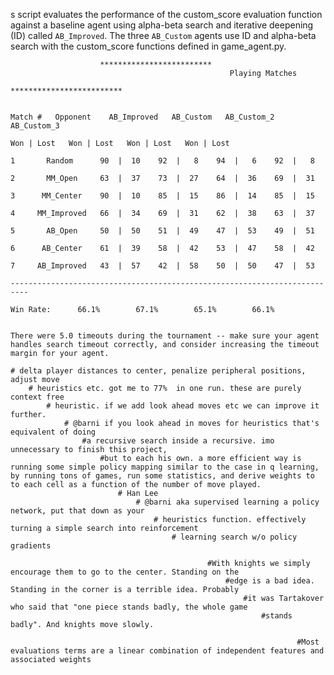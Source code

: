 s script evaluates the performance of the custom_score evaluation
function against a baseline agent using alpha-beta search and iterative
deepening (ID) called `AB_Improved`. The three `AB_Custom` agents use
ID and alpha-beta search with the custom_score functions defined in
game_agent.py.

                        *************************                         
                                                     Playing Matches                              
                                                                             *************************                         

                                                                              Match #   Opponent    AB_Improved   AB_Custom   AB_Custom_2  AB_Custom_3 
                                                                                                      Won | Lost   Won | Lost   Won | Lost   Won | Lost 
                                                                                                          1       Random      90  |  10    92  |   8    94  |   6    92  |   8  
                                                                                                              2       MM_Open     63  |  37    73  |  27    64  |  36    69  |  31  
                                                                                                                  3      MM_Center    90  |  10    85  |  15    86  |  14    85  |  15  
                                                                                                                      4     MM_Improved   66  |  34    69  |  31    62  |  38    63  |  37  
                                                                                                                          5       AB_Open     50  |  50    51  |  49    47  |  53    49  |  51  
                                                                                                                              6      AB_Center    61  |  39    58  |  42    53  |  47    58  |  42  
                                                                                                                                  7     AB_Improved   43  |  57    42  |  58    50  |  50    47  |  53  
                                                                                                                                  --------------------------------------------------------------------------
                                                                                                                                             Win Rate:      66.1%        67.1%        65.1%        66.1%    

                                                                                                                                             There were 5.0 timeouts during the tournament -- make sure your agent handles search timeout correctly, and consider increasing the timeout margin for your agent.

    # delta player distances to center, penalize peripheral positions, adjust move 
        # heuristics etc. got me to 77%  in one run. these are purely context free 
            # heuristic. if we add look ahead moves etc we can improve it further.
                # @barni if you look ahead in moves for heuristics that's equivalent of doing 
                    #a recursive search inside a recursive. imo unnecessary to finish this project, 
                        #but to each his own. a more efficient way is running some simple policy mapping similar to the case in q learning, by running tons of games, run some statistics, and derive weights to to each cell as a function of the number of move played.
                            # Han Lee 
                                # @barni aka supervised learning a policy network, put that down as your 
                                    # heuristics function. effectively turning a simple search into reinforcement 
                                        # learning search w/o policy gradients
                                            
                                                #With knights we simply encourage them to go to the center. Standing on the 
                                                    #edge is a bad idea. Standing in the corner is a terrible idea. Probably 
                                                        #it was Tartakover who said that "one piece stands badly, the whole game 
                                                            #stands badly". And knights move slowly.
                                                                
                                                                    #Most evaluations terms are a linear combination of independent features and associated weights
                                                                        
